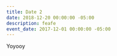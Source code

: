 ```yaml
---
title: Date 2
date: 2018-12-20 00:00:00 -05:00
description: feafe
event_date: 2017-12-01 00:00:00 -05:00
---
```


Yoyooy